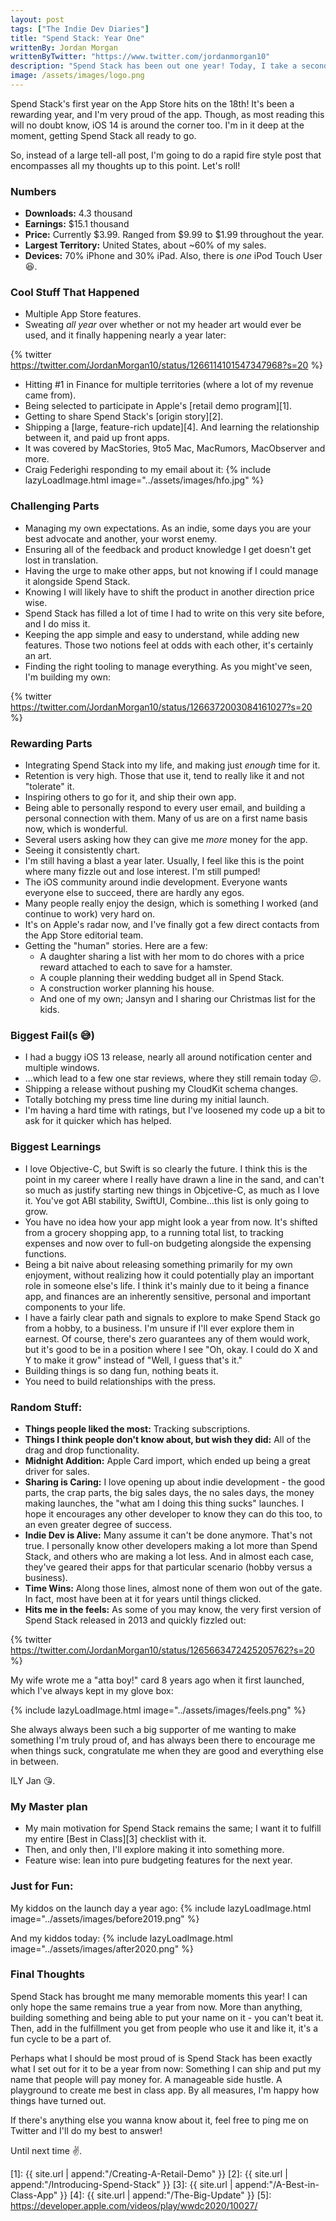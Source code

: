 ```yaml
---
layout: post
tags: ["The Indie Dev Diaries"]
title: "Spend Stack: Year One"
writtenBy: Jordan Morgan
writtenByTwitter: "https://www.twitter.com/jordanmorgan10"
description: "Spend Stack has been out one year! Today, I take a second to reflect on all that has happened since it released."
image: /assets/images/logo.png
---
```


Spend Stack's first year on the App Store hits on the 18th! It's been a rewarding year, and I'm very proud of the app. Though, as most reading this will no doubt know, iOS 14 is around the corner too. I'm in it deep at the moment, getting Spend Stack all ready to go.

So, instead of a large tell-all post, I'm going to do a rapid fire style post that encompasses all my thoughts up to this point. Let's roll!


### Numbers

- **Downloads:** 4.3 thousand
- **Earnings:** $15.1 thousand
- **Price:** Currently $3.99. Ranged from $9.99 to $1.99 throughout the year.
- **Largest Territory:** United States, about ~60% of my sales.
- **Devices:** 70% iPhone and 30% iPad. Also, there is _one_ iPod Touch User 😆.

### Cool Stuff That Happened

- Multiple App Store features.
- Sweating _all year_ over whether or not my header art would ever be used, and it finally happening nearly a year later:

{% twitter https://twitter.com/JordanMorgan10/status/1266114101547347968?s=20 %}
- Hitting #1 in Finance for multiple territories (where a lot of my revenue came from).
- Being selected to participate in Apple's [retail demo program][1].
- Getting to share Spend Stack's [origin story][2].
- Shipping a [large, feature-rich update][4]. And learning the relationship between it, and paid up front apps.
- It was covered by MacStories, 9to5 Mac, MacRumors, MacObserver and more.
- Craig Federighi responding to my email about it:
{% include lazyLoadImage.html image="../assets/images/hfo.jpg" %}

### Challenging Parts

- Managing my own expectations. As an indie, some days you are your best advocate and another, your worst enemy.
- Ensuring all of the feedback and product knowledge I get doesn't get lost in translation.
- Having the urge to make other apps, but not knowing if I could manage it alongside Spend Stack.
- Knowing I will likely have to shift the product in another direction price wise.
- Spend Stack has filled a lot of time I had to write on this very site before, and I do miss it.
- Keeping the app simple and easy to understand, while adding new features. Those two notions feel at odds with each other, it's certainly an art.
- Finding the right tooling to manage everything. As you might've seen, I'm building my own:

{% twitter https://twitter.com/JordanMorgan10/status/1266372003084161027?s=20 %}

### Rewarding Parts

- Integrating Spend Stack into my life, and making just _enough_ time for it.
- Retention is very high. Those that use it, tend to really like it and not "tolerate" it.
- Inspiring others to go for it, and ship their own app.
- Being able to personally respond to every user email, and building a personal connection with them. Many of us are on a first name basis now, which is wonderful.
- Several users asking how they can give me _more_ money for the app.
- Seeing it consistently chart.
- I'm still having a blast a year later. Usually, I feel like this is the point where many fizzle out and lose interest. I'm still pumped!
- The iOS community around indie development. Everyone wants everyone else to succeed, there are hardly any egos.
- Many people really enjoy the design, which is something I worked (and continue to work) very hard on.
- It's on Apple's radar now, and I've finally got a few direct contacts from the App Store editorial team.
- Getting the "human" stories. Here are a few:
    + A daughter sharing a list with her mom to do chores with a price reward attached to each to save for a hamster.
    + A couple planning their wedding budget all in Spend Stack.
    + A construction worker planning his house.
    + And one of my own; Jansyn and I sharing our Christmas list for the kids.

### Biggest Fail(s 😅)

- I had a buggy iOS 13 release, nearly all around notification center and multiple windows.
- ...which lead to a few one star reviews, where they still remain today 😖.
- Shipping a release without pushing my CloudKit schema changes.
- Totally botching my press time line during my initial launch.
- I'm having a hard time with ratings, but I've loosened my code up a bit to ask for it quicker which has helped.

### Biggest Learnings

- I love Objective-C, but Swift is so clearly the future. I think this is the point in my career where I really have drawn a line in the sand, and can't so much as justify starting new things in Objcetive-C, as much as I love it. You've got ABI stability, SwiftUI, Combine...this list is only going to grow.
- You have no idea how your app might look a year from now. It's shifted from a grocery shopping app, to a running total list, to tracking expenses and now over to full-on budgeting alongside the expensing functions.
- Being a bit naive about releasing something primarily for my own enjoyment, without realizing how it could potentially play an important role in someone else's life. I think it's mainly due to it being a finance app, and finances are an inherently sensitive, personal and important components to your life.
- I have a fairly clear path and signals to explore to make Spend Stack go from a hobby, to a business. I'm unsure if I'll ever explore them in earnest. Of course, there's zero guarantees any of them would work, but it's good to be in a position where I see "Oh, okay. I could do X and Y to make it grow" instead of "Well, I guess that's it."
- Building things is so dang fun, nothing beats it.
- You need to build relationships with the press.

### Random Stuff:

- **Things people liked the most:** Tracking subscriptions.
- **Things I think people don't know about, but wish they did:** All of the drag and drop functionality.
- **Midnight Addition:** Apple Card import, which ended up being a great driver for sales.
- **Sharing is Caring:** I love opening up about indie development - the good parts, the crap parts, the big sales days, the no sales days, the money making launches, the "what am I doing this thing sucks" launches. I hope it encourages any other developer to know they can do this too, to an even greater degree of success.
- **Indie Dev is Alive:** Many assume it can't be done anymore. That's not true. I personally know other developers making a lot more than Spend Stack, and others who are making a lot less. And in almost each case, they've geared their apps for that particular scenario (hobby versus a business).
- **Time Wins:** Along those lines, almost none of them won out of the gate. In fact, most have been at it for years until things clicked.
- **Hits me in the feels:** As some of you may know, the very first version of Spend Stack released in 2013 and quickly fizzled out:

{% twitter https://twitter.com/JordanMorgan10/status/1265663472425205762?s=20 %}

My wife wrote me a "atta boy!" card 8 years ago when it first launched, which I've always kept in my glove box:

{% include lazyLoadImage.html image="../assets/images/feels.png" %}

She always always been such a big supporter of me wanting to make something I'm truly proud of, and has always been there to encourage me when things suck, congratulate me when they are good and everything else in between.

ILY Jan 😘.

### My Master plan

- My main motivation for Spend Stack remains the same; I want it to fulfill my entire [Best in Class][3] checklist with it. 
- Then, and only then, I'll explore making it into something more.
- Feature wise: lean into pure budgeting features for the next year.

### Just for Fun:

My kiddos on the launch day a year ago:
{% include lazyLoadImage.html image="../assets/images/before2019.png" %}

And my kiddos today:
{% include lazyLoadImage.html image="../assets/images/after2020.png" %}


### Final Thoughts

Spend Stack has brought me many memorable moments this year! I can only hope the same remains true a year from now. More than anything, building something and being able to put your name on it - you can't beat it. Then, add in the fulfillment you get from people who use it and like it, it's a fun cycle to be a part of.

Perhaps what I should be most proud of is Spend Stack has been exactly what I set out for it to be a year from now: Something I can ship and put my name that people will pay money for. A manageable side hustle. A playground to create me best in class app. By all measures, I'm happy how things have turned out.

If there's anything else you wanna know about it, feel free to ping me on Twitter and I'll do my best to answer!

Until next time ✌️.

[1]: {{ site.url | append:"/Creating-A-Retail-Demo" }}
[2]: {{ site.url | append:"/Introducing-Spend-Stack" }}
[3]: {{ site.url | append:"/A-Best-in-Class-App" }}
[4]: {{ site.url | append:"/The-Big-Update" }}
[5]: https://developer.apple.com/videos/play/wwdc2020/10027/

